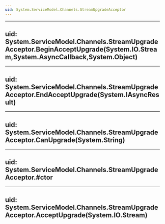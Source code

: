 ```yaml
---
uid: System.ServiceModel.Channels.StreamUpgradeAcceptor
---
```


---
uid: System.ServiceModel.Channels.StreamUpgradeAcceptor.BeginAcceptUpgrade(System.IO.Stream,System.AsyncCallback,System.Object)
---

---
uid: System.ServiceModel.Channels.StreamUpgradeAcceptor.EndAcceptUpgrade(System.IAsyncResult)
---

---
uid: System.ServiceModel.Channels.StreamUpgradeAcceptor.CanUpgrade(System.String)
---

---
uid: System.ServiceModel.Channels.StreamUpgradeAcceptor.#ctor
---

---
uid: System.ServiceModel.Channels.StreamUpgradeAcceptor.AcceptUpgrade(System.IO.Stream)
---
